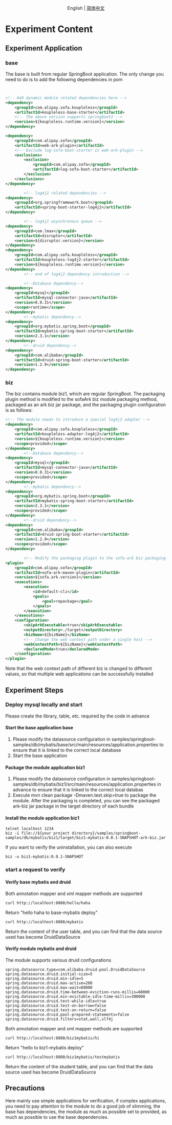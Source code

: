 <div align="center">

English | [简体中文](./README-zh_CN.md)

</div>

# Experiment Content
## Experiment Application
### base
The base is built from regular SpringBoot application. The only change you need to do is to add the following dependencies in pom
```xml


<!-- Add dynamic module related dependencies here -->
<dependency>
    <groupId>com.alipay.sofa.koupleless</groupId>
    <artifactId>koupleless-base-starter</artifactId>
    <!-- The above version supports springboot3 -->
    <version>${koupleless.runtime.version}</version>
</dependency>

<dependency>
    <groupId>com.alipay.sofa</groupId>
    <artifactId>web-ark-plugin</artifactId>
    <!-- Exclude log-sofa-boot-starter in web-ark-plugin -->
    <exclusions>
        <exclusion>
            <groupId>com.alipay.sofa</groupId>
            <artifactId>log-sofa-boot-starter</artifactId>
        </exclusion>
    </exclusions>
</dependency>

        <!-- log4j2 related dependencies -->
<dependency>
    <groupId>org.springframework.boot</groupId>
    <artifactId>spring-boot-starter-log4j2</artifactId>
</dependency>

        <!-- log4j2 asynchronous queue -->
<dependency>
    <groupId>com.lmax</groupId>
    <artifactId>disruptor</artifactId>
    <version>${disruptor.version}</version>
</dependency>
<dependency>
    <groupId>com.alipay.sofa.koupleless</groupId>
    <artifactId>koupleless-log4j2-starter</artifactId>
    <version>${koupleless.runtime.version}</version>
</dependency>
        <!-- end of log4j2 dependency introduction -->

        <!--Database dependency-->
<dependency>
    <groupId>mysql</groupId>
    <artifactId>mysql-connector-java</artifactId>
    <version>8.0.31</version>
    <scope>runtime</scope>
</dependency>
        <!--mybatis dependency-->
<dependency>
    <groupId>org.mybatis.spring.boot</groupId>
    <artifactId>mybatis-spring-boot-starter</artifactId>
    <version>2.3.1</version>
</dependency>
        <!--druid dependency-->
<dependency>
    <groupId>com.alibaba</groupId>
    <artifactId>druid-spring-boot-starter</artifactId>
    <version>1.2.9</version>
</dependency>
```

### biz
The biz contains module biz1, which are regular SpringBoot. The packaging plugin method is modified to the sofaArk biz module packaging method, packaged as an ark biz jar package, and the packaging plugin configuration is as follows:
```xml
<!-- The module needs to introduce a special log4j2 adapter -->
<dependency>
    <groupId>com.alipay.sofa.koupleless</groupId>
    <artifactId>koupleless-adapter-log4j2</artifactId>
    <version>${koupleless.runtime.version}</version>
    <scope>provided</scope>
</dependency>
        <!--Database dependency-->
<dependency>
    <groupId>mysql</groupId>
    <artifactId>mysql-connector-java</artifactId>
    <version>8.0.31</version>
    <scope>provided</scope>
</dependency>
        <!--mybatis dependency-->
<dependency>
    <groupId>org.mybatis.spring.boot</groupId>
    <artifactId>mybatis-spring-boot-starter</artifactId>
    <version>2.3.1</version>
    <scope>provided</scope>
</dependency>
        <!--druid dependency-->
<dependency>
    <groupId>com.alibaba</groupId>
    <artifactId>druid-spring-boot-starter</artifactId>
    <version>1.2.9</version>
    <scope>provided</scope>
</dependency>

        <!-- Modify the packaging plugin to the sofa-ark biz packaging plugin, package it into an ark biz jar -->
<plugin>
    <groupId>com.alipay.sofa</groupId>
    <artifactId>sofa-ark-maven-plugin</artifactId>
    <version>${sofa.ark.version}</version>
    <executions>
        <execution>
            <id>default-cli</id>
            <goals>
                <goal>repackage</goal>
            </goals>
        </execution>
    </executions>
    <configuration>
        <skipArkExecutable>true</skipArkExecutable>
        <outputDirectory>./target</outputDirectory>
        <bizName>${bizName}</bizName>
        <!-- Change the web context path under a single host -->
        <webContextPath>${bizName}</webContextPath>
        <declaredMode>true</declaredMode>
    </configuration>
</plugin>
```
Note that the web context path of different biz is changed to different values, so that multiple web applications can be successfully installed

## Experiment Steps

### Deploy mysql locally and start

Please create the library, table, etc. required by the code in advance
#### Start the base application base

1. Please modify the datasource configuration in samples/springboot-samples/db/mybatis/base/src/main/resources/application.properties to ensure that it is linked to the correct local database
2. Start the base application

#### Package the module application biz1

1. Please modify the datasource configuration in samples/springboot-samples/db/mybatis/biz1/src/main/resources/application.properties in advance to ensure that it is linked to the correct local databas
2. Execute mvn clean package -Dmaven.test.skip=true to package the module. After the packaging is completed, you can see the packaged ark-biz jar package in the target directory of each bundle

#### Install the module application biz1
```shell
telnet localhost 1234
biz -i file://${your project directory}/samples/springboot-samples/db/mybatis/biz1/target/biz1-mybatis-0.0.1-SNAPSHOT-ark-biz.jar
```

If you want to verify the uninstallation, you can also execute
```shell
biz -u biz1-mybatis:0.0.1-SNAPSHOT
```

### start a request to verify

#### Verify base mybatis and druid

Both annotation mapper and xml mapper methods are supported

```shell
curl http://localhost:8080/hello/haha
```
Return "hello haha to base-mybatis deploy"

```shell
curl http://localhost:8080/mybatis
```
Return the content of the user table, and you can find that the data source used has become DruidDataSource

#### Verify module mybatis and druid

The module supports various druid configurations
```shell
spring.datasource.type=com.alibaba.druid.pool.DruidDataSource
spring.datasource.druid.initial-size=5
spring.datasource.druid.min-idle=5
spring.datasource.druid.max-active=200
spring.datasource.druid.max-wait=60000
spring.datasource.druid.time-between-eviction-runs-millis=60000
spring.datasource.druid.min-evictable-idle-time-millis=300000
spring.datasource.druid.test-while-idle=true
spring.datasource.druid.test-on-borrow=false
spring.datasource.druid.test-on-return=false
spring.datasource.druid.pool-prepared-statements=false
spring.datasource.druid.filters=stat,wall,slf4j
```

Both annotation mapper and xml mapper methods are supported

```shell
curl http://localhost:8080/biz1mybatis/hi
```
Return "hello to biz1-mybatis deploy"

```shell
curl http://localhost:8080/biz1mybatis/testmybatis
```
Return the content of the student table, and you can find that the data source used has become DruidDataSource

## Precautions
Here mainly use simple applications for verification, if complex applications, you need to pay attention to the module to do a good job of slimming, the base has dependencies, the module as much as possible set to provided, as much as possible to use the base dependencies.
